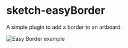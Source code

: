 # sketch-easyBorder

A simple plugin to add a border to an artboard.

![Easy Border example](sketch-easyBorder/demo.gif)
